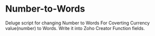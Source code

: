 # Number-to-Words
Deluge script for changing Number to Words
For Coverting Currency value(number) to Words.
Write it into Zoho Creator Function fields.
